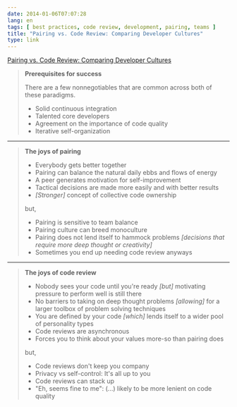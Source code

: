```yaml
---
date: 2014-01-06T07:07:28
lang: en
tags: [ best practices, code review, development, pairing, teams ]
title: "Pairing vs. Code Review: Comparing Developer Cultures"
type: link
---
```


[Pairing vs. Code Review: Comparing Developer
Cultures](http://phinze.github.io/2013/12/08/pairing-vs-code-review.html)

> **Prerequisites for success**
>
> There are a few nonnegotiables that are common across both of these
> paradigms.
>
> -    Solid continuous integration
> -   Talented core developers
> -   Agreement on the importance of code quality
> -   Iterative self-organization

---

> **The joys of pairing**
>
> -   Everybody gets better together
> -   Pairing can balance the natural daily ebbs and flows of energy
> -   A peer generates motivation for self-improvement
> -   Tactical decisions are made more easily and with better results
> -   *\[Stronger\]* concept of collective code ownership
>
> but,
>
> -   Pairing is sensitive to team balance
> -    Pairing culture can breed monoculture
> -    Pairing does not lend itself to hammock problems *\[decisions
>     that require more deep thought or creativity\]*
> -    Sometimes you end up needing code review anyways

---

> **The joys of code review**
>
> -   Nobody sees your code until you're ready *\[but\]* motivating
>     pressure to perform well is still there
> -   No barriers to taking on deep thought problems *\[allowing\]* for
>     a larger toolbox of problem solving techniques
> -   You are defined by your code *\[which\]* lends itself to a wider
>     pool of personality types
> -   Code reviews are asynchronous
> -   Forces you to think about your values more-so than pairing does
>
> but,
>
> -    Code reviews don't keep you company
> -    Privacy vs self-control: It's all up to you
> -    Code reviews can stack up
> -    "Eh, seems fine to me": (...) likely to be more lenient on code
>     quality

